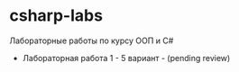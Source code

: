 # csharp-labs
 Лабораторные работы по курсу ООП и C#
  - Лабораторная работа 1 - 5 вариант - (pending review)
